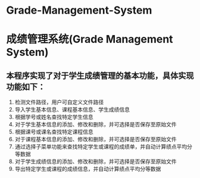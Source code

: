 # Grade-Management-System
# 成绩管理系统(Grade Management System)
## 本程序实现了对于学生成绩管理的基本功能，具体实现功能如下：

1. 检测文件路径，用户可自定义文件路径
2. 导入学生基本信息、课程基本信息、学生成绩信息
3. 根据学号或姓名查找特定学生信息
4. 对于学生基本信息的添加、修改和删除，并可选择是否保存至原始文件
5. 根据课号或课名查找特定课程信息
6. 对于课程基本信息的添加、修改和删除，并可选择是否保存至原始文件
7. 通过选择子菜单功能来查找特定学生或课程的成绩单，并自动计算绩点平均分等数据
8. 对于学生成绩信息的添加、修改和删除，并可选择是否保存至原始文件
9. 导出特定学生或课程的成绩信息，并自动计算绩点平均分等数据

